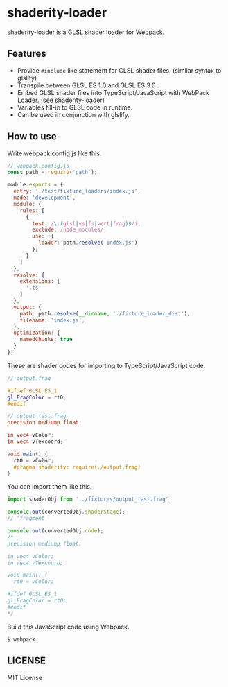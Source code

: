 # shaderity-loader

shaderity-loader is a GLSL shader loader for Webpack.

## Features

- Provide `#include` like statement for GLSL shader files. (similar syntax to glslify)
- Transpile between GLSL ES 1.0 and GLSL ES 3.0 .
- Embed GLSL shader files into TypeScript/JavaScript with WebPack Loader. (see [shaderity-loader](https://github.com/actnwit/shaderity))
- Variables fill-in to GLSL code in runtime.
- Can be used in conjunction with glslify.

## How to use

Write webpack.config.js like this.

```javascript
// webpack.config.js
const path = require('path');

module.exports = {
  entry: './test/fixture_loaders/index.js',
  mode: 'development',
  module: {
    rules: [
      {
        test: /\.(glsl|vs|fs|vert|frag)$/i,
        exclude: /node_modules/,
        use: [{
          loader: path.resolve('index.js')
        }]
      }
    ]
  },
  resolve: {
    extensions: [
      '.ts'
    ]
  },
  output: {
    path: path.resolve(__dirname, './fixture_loader_dist'),
    filename: 'index.js',
  },
  optimization: {
    namedChunks: true
  }
};

```

These are shader codes for importing to TypeScript/JavaScript code.

```glsl
// output.frag

#ifdef GLSL_ES_1
gl_FragColor = rt0;
#endif
```

```glsl
// output_test.frag
precision mediump float;

in vec4 vColor;
in vec4 vTexcoord;

void main() {
  rt0 = vColor;
  #pragma shaderity: require(./output.frag)
}
```

You can import them like this.

```javascript
import shaderObj from '../fixtures/output_test.frag';

console.out(convertedObj.shaderStage);
// 'fragment'

console.out(convertedObj.code);
/*
precision mediump float;

in vec4 vColor;
in vec4 vTexcoord;

void main() {
  rt0 = vColor;

#ifdef GLSL_ES_1
gl_FragColor = rt0;
#endif
*/
```

Build this JavaScript code using Webpack.

```
$ webpack
```

## LICENSE

MIT License
